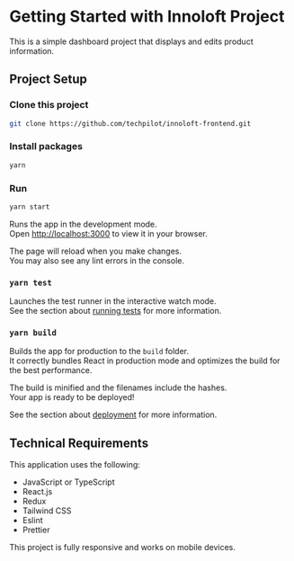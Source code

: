 # Getting Started with Innoloft Project

This is a simple dashboard project that displays and edits product information.

## Project Setup

### Clone this project
```sh
git clone https://github.com/techpilot/innoloft-frontend.git
```

### Install packages
```sh
yarn
```

### Run
```sh
yarn start
```
Runs the app in the development mode.\
Open [http://localhost:3000](http://localhost:3000) to view it in your browser.

The page will reload when you make changes.\
You may also see any lint errors in the console.

### `yarn test`

Launches the test runner in the interactive watch mode.\
See the section about [running tests](https://facebook.github.io/create-react-app/docs/running-tests) for more information.

### `yarn build`

Builds the app for production to the `build` folder.\
It correctly bundles React in production mode and optimizes the build for the best performance.

The build is minified and the filenames include the hashes.\
Your app is ready to be deployed!

See the section about [deployment](https://facebook.github.io/create-react-app/docs/deployment) for more information.

## Technical Requirements
This application uses the following:

- JavaScript or TypeScript
- React.js
- Redux
- Tailwind CSS
- Eslint
- Prettier

This project is fully responsive and works on mobile devices.

